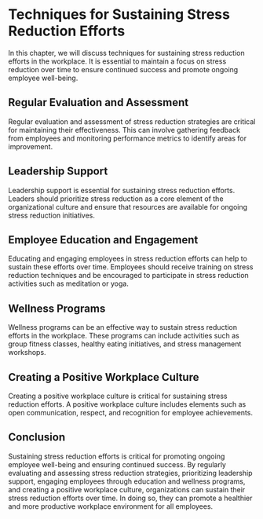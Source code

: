 # Techniques for Sustaining Stress Reduction Efforts

In this chapter, we will discuss techniques for sustaining stress reduction efforts in the workplace. It is essential to maintain a focus on stress reduction over time to ensure continued success and promote ongoing employee well-being.

Regular Evaluation and Assessment
---------------------------------

Regular evaluation and assessment of stress reduction strategies are critical for maintaining their effectiveness. This can involve gathering feedback from employees and monitoring performance metrics to identify areas for improvement.

Leadership Support
------------------

Leadership support is essential for sustaining stress reduction efforts. Leaders should prioritize stress reduction as a core element of the organizational culture and ensure that resources are available for ongoing stress reduction initiatives.

Employee Education and Engagement
---------------------------------

Educating and engaging employees in stress reduction efforts can help to sustain these efforts over time. Employees should receive training on stress reduction techniques and be encouraged to participate in stress reduction activities such as meditation or yoga.

Wellness Programs
-----------------

Wellness programs can be an effective way to sustain stress reduction efforts in the workplace. These programs can include activities such as group fitness classes, healthy eating initiatives, and stress management workshops.

Creating a Positive Workplace Culture
-------------------------------------

Creating a positive workplace culture is critical for sustaining stress reduction efforts. A positive workplace culture includes elements such as open communication, respect, and recognition for employee achievements.

Conclusion
----------

Sustaining stress reduction efforts is critical for promoting ongoing employee well-being and ensuring continued success. By regularly evaluating and assessing stress reduction strategies, prioritizing leadership support, engaging employees through education and wellness programs, and creating a positive workplace culture, organizations can sustain their stress reduction efforts over time. In doing so, they can promote a healthier and more productive workplace environment for all employees.
